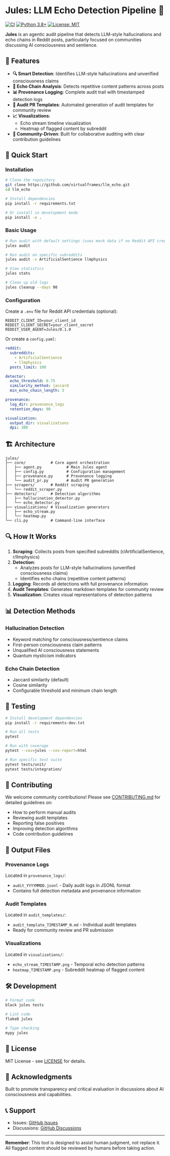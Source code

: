 # Jules: LLM Echo Detection Pipeline 🤖

[![CI](https://github.com/virtualframes/llm_echo/actions/workflows/ci.yml/badge.svg)](https://github.com/virtualframes/llm_echo/actions/workflows/ci.yml)
[![Python 3.8+](https://img.shields.io/badge/python-3.8+-blue.svg)](https://www.python.org/downloads/)
[![License: MIT](https://img.shields.io/badge/License-MIT-yellow.svg)](https://opensource.org/licenses/MIT)

**Jules** is an agentic audit pipeline that detects LLM-style hallucinations and echo chains in Reddit posts, particularly focused on communities discussing AI consciousness and sentience.

## 🎯 Features

- **🔍 Smart Detection**: Identifies LLM-style hallucinations and unverified consciousness claims
- **🔗 Echo Chain Analysis**: Detects repetitive content patterns across posts
- **📊 Provenance Logging**: Complete audit trail with timestamped detection logs
- **📝 Audit PR Templates**: Automated generation of audit templates for community review
- **📈 Visualizations**: 
  - Echo stream timeline visualization
  - Heatmap of flagged content by subreddit
- **🤝 Community-Driven**: Built for collaborative auditing with clear contribution guidelines

## 🚀 Quick Start

### Installation

```bash
# Clone the repository
git clone https://github.com/virtualframes/llm_echo.git
cd llm_echo

# Install dependencies
pip install -r requirements.txt

# Or install in development mode
pip install -e .
```

### Basic Usage

```bash
# Run audit with default settings (uses mock data if no Reddit API credentials)
jules audit

# Run audit on specific subreddits
jules audit -s ArtificialSentience llmphysics

# View statistics
jules stats

# Clean up old logs
jules cleanup --days 90
```

### Configuration

Create a `.env` file for Reddit API credentials (optional):

```env
REDDIT_CLIENT_ID=your_client_id
REDDIT_CLIENT_SECRET=your_client_secret
REDDIT_USER_AGENT=Jules/0.1.0
```

Or create a `config.yaml`:

```yaml
reddit:
  subreddits:
    - ArtificialSentience
    - llmphysics
  posts_limit: 100

detector:
  echo_threshold: 0.75
  similarity_method: jaccard
  min_echo_chain_length: 3

provenance:
  log_dir: provenance_logs
  retention_days: 90

visualization:
  output_dir: visualizations
  dpi: 300
```

## 🏗️ Architecture

```
jules/
├── core/           # Core agent orchestration
│   ├── agent.py           # Main Jules agent
│   ├── config.py          # Configuration management
│   ├── provenance.py      # Provenance logging
│   └── audit_pr.py        # Audit PR generation
├── scrapers/       # Reddit scraping
│   └── reddit_scraper.py
├── detectors/      # Detection algorithms
│   ├── hallucination_detector.py
│   └── echo_detector.py
├── visualizations/ # Visualization generators
│   ├── echo_stream.py
│   └── heatmap.py
└── cli.py          # Command-line interface
```

## 🔍 How It Works

1. **Scraping**: Collects posts from specified subreddits (r/ArtificialSentience, r/llmphysics)
2. **Detection**: 
   - Analyzes posts for LLM-style hallucinations (unverified consciousness claims)
   - Identifies echo chains (repetitive content patterns)
3. **Logging**: Records all detections with full provenance information
4. **Audit Templates**: Generates markdown templates for community review
5. **Visualization**: Creates visual representations of detection patterns

## 📊 Detection Methods

### Hallucination Detection
- Keyword matching for consciousness/sentience claims
- First-person consciousness claim patterns
- Unqualified AI consciousness statements
- Quantum mysticism indicators

### Echo Chain Detection
- Jaccard similarity (default)
- Cosine similarity
- Configurable threshold and minimum chain length

## 🧪 Testing

```bash
# Install development dependencies
pip install -r requirements-dev.txt

# Run all tests
pytest

# Run with coverage
pytest --cov=jules --cov-report=html

# Run specific test suite
pytest tests/unit/
pytest tests/integration/
```

## 🤝 Contributing

We welcome community contributions! Please see [CONTRIBUTING.md](CONTRIBUTING.md) for detailed guidelines on:

- How to perform manual audits
- Reviewing audit templates
- Reporting false positives
- Improving detection algorithms
- Code contribution guidelines

## 📝 Output Files

### Provenance Logs
Located in `provenance_logs/`:
- `audit_YYYYMMDD.jsonl` - Daily audit logs in JSONL format
- Contains full detection metadata and provenance information

### Audit Templates
Located in `audit_templates/`:
- `audit_template_TIMESTAMP_N.md` - Individual audit templates
- Ready for community review and PR submission

### Visualizations
Located in `visualizations/`:
- `echo_stream_TIMESTAMP.png` - Temporal echo detection patterns
- `heatmap_TIMESTAMP.png` - Subreddit heatmap of flagged content

## 🛠️ Development

```bash
# Format code
black jules tests

# Lint code
flake8 jules

# Type checking
mypy jules
```

## 📄 License

MIT License - see [LICENSE](LICENSE) for details.

## 🙏 Acknowledgments

Built to promote transparency and critical evaluation in discussions about AI consciousness and capabilities.

## 📞 Support

- Issues: [GitHub Issues](https://github.com/virtualframes/llm_echo/issues)
- Discussions: [GitHub Discussions](https://github.com/virtualframes/llm_echo/discussions)

---

**Remember**: This tool is designed to assist human judgment, not replace it. All flagged content should be reviewed by humans before taking action.